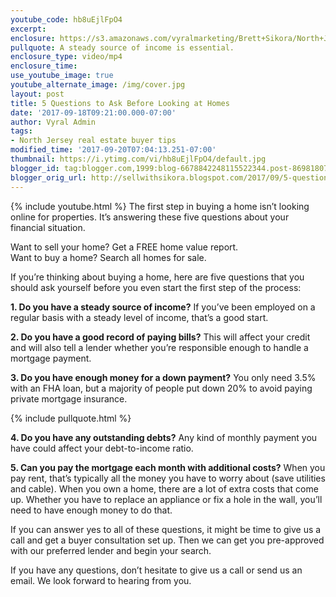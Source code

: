 ```yaml
---
youtube_code: hb8uEjlFpO4
excerpt:
enclosure: https://s3.amazonaws.com/vyralmarketing/Brett+Sikora/North+Jersey+Real+Estate-+5+Questions+to+Ask+Before+Looking+at+Homes.mp4
pullquote: A steady source of income is essential.
enclosure_type: video/mp4
enclosure_time:
use_youtube_image: true
youtube_alternate_image: /img/cover.jpg
layout: post
title: 5 Questions to Ask Before Looking at Homes
date: '2017-09-18T09:21:00.000-07:00'
author: Vyral Admin
tags:
- North Jersey real estate buyer tips
modified_time: '2017-09-20T07:04:13.251-07:00'
thumbnail: https://i.ytimg.com/vi/hb8uEjlFpO4/default.jpg
blogger_id: tag:blogger.com,1999:blog-6678842248115522344.post-86981807888242802
blogger_orig_url: http://sellwithsikora.blogspot.com/2017/09/5-questions-to-ask-before-looking-at.html
---
```

{% include youtube.html %}
The first step in buying a home isn’t looking online for properties. It’s answering these five questions about your financial situation.

Want to sell your home? Get a FREE home value report.  
Want to buy a home? Search all homes for sale.


If you’re thinking about buying a home, here are five questions that you should ask yourself before you even start the first step of the process:

**1. Do you have a steady source of income?** If you’ve been employed on a regular basis with a steady level of income, that’s a good start.

**2. Do you have a good record of paying bills?** This will affect your credit and will also tell a lender whether you’re responsible enough to handle a mortgage payment.

**3. Do you have enough money for a down payment?** You only need 3.5% with an FHA loan, but a majority of people put down 20% to avoid paying private mortgage insurance.

{% include pullquote.html %}

**4. Do you have any outstanding debts?** Any kind of monthly payment you have could affect your debt-to-income ratio.

**5. Can you pay the mortgage each month with additional costs?** When you pay rent, that’s typically all the money you have to worry about (save utilities and cable). When you own a home, there are a lot of extra costs that come up. Whether you have to replace an appliance or fix a hole in the wall, you’ll need to have enough money to do that.

If you can answer yes to all of these questions, it might be time to give us a call and get a buyer consultation set up. Then we can get you pre-approved with our preferred lender and begin your search.

If you have any questions, don’t hesitate to give us a call or send us an email. We look forward to hearing from you.
